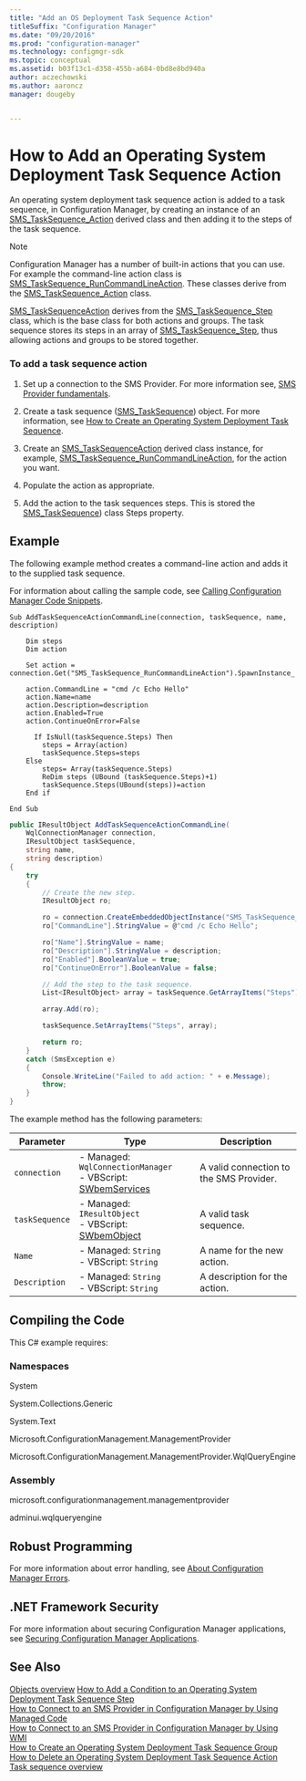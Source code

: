 ```yaml
---
title: "Add an OS Deployment Task Sequence Action"
titleSuffix: "Configuration Manager"
ms.date: "09/20/2016"
ms.prod: "configuration-manager"
ms.technology: configmgr-sdk
ms.topic: conceptual
ms.assetid: b03f13c1-d358-455b-a684-0bd8e8bd940a
author: aczechowski
ms.author: aaroncz
manager: dougeby


---
```

# How to Add an Operating System Deployment Task Sequence Action
An operating system deployment task sequence action is added to a task sequence, in Configuration Manager, by creating an instance of an [SMS_TaskSequence_Action](../../develop/reference/osd/sms_tasksequence_action-server-wmi-class.md) derived class and then adding it to the steps of the task sequence.  

> [!NOTE]
>  Configuration Manager has a number of built-in actions that you can use. For example the command-line action class is [SMS_TaskSequence_RunCommandLineAction](../../develop/reference/osd/sms_tasksequence_runcommandlineaction-server-wmi-class.md). These classes derive from the [SMS_TaskSequence_Action](../../develop/reference/osd/sms_tasksequence_action-server-wmi-class.md) class.  

 [SMS_TaskSequenceAction](../../develop/reference/osd/sms_tasksequence_action-server-wmi-class.md) derives from the  [SMS_TaskSequence_Step](../../develop/reference/osd/sms_tasksequence_step-server-wmi-class.md) class, which is the base class for both actions and groups. The task sequence stores its steps in an array of [SMS_TaskSequence_Step](../../develop/reference/osd/sms_tasksequence_step-server-wmi-class.md), thus allowing actions and groups to be stored together.  

### To add a task sequence action  

1.  Set up a connection to the SMS Provider. For more information see, [SMS Provider fundamentals](../core/understand/sms-provider-fundamentals.md).  

2.  Create a task sequence ([SMS_TaskSequence](../../develop/reference/osd/sms_tasksequence-server-wmi-class.md)) object. For more information, see [How to Create an Operating System Deployment Task Sequence](../../develop/osd/how-to-create-an-operating-system-deployment-task-sequence.md).  

3.  Create an [SMS_TaskSequenceAction](../../develop/reference/osd/sms_tasksequence_action-server-wmi-class.md) derived class instance, for example, [SMS_TaskSequence_RunCommandLineAction](../../develop/reference/osd/sms_tasksequence_runcommandlineaction-server-wmi-class.md), for the action you want.  

4.  Populate the action as appropriate.  

5.  Add the action to the task sequences steps. This is stored the [SMS_TaskSequence](../../develop/reference/osd/sms_tasksequence-server-wmi-class.md)) class Steps property.  

## Example  
 The following example method creates a command-line action and adds it to the supplied task sequence.  

 For information about calling the sample code, see [Calling Configuration Manager Code Snippets](../../develop/core/understand/calling-code-snippets.md).  

```vbs  
Sub AddTaskSequenceActionCommandLine(connection, taskSequence, name, description)     

    Dim steps  
    Dim action    

    Set action = connection.Get("SMS_TaskSequence_RunCommandLineAction").SpawnInstance_  

    action.CommandLine = "cmd /c Echo Hello"  
    action.Name=name  
    action.Description=description  
    action.Enabled=True  
    action.ContinueOnError=False  

      If IsNull(taskSequence.Steps) Then  
        steps = Array(action)  
        taskSequence.Steps=steps  
    Else  
        steps= Array(taskSequence.Steps)  
        ReDim steps (UBound (taskSequence.Steps)+1)   
        taskSequence.Steps(UBound(steps))=action  
    End if    

End Sub  

```  

```c#  
public IResultObject AddTaskSequenceActionCommandLine(  
    WqlConnectionManager connection,   
    IResultObject taskSequence,  
    string name,   
    string description)  
{  
    try  
    {  
        // Create the new step.  
        IResultObject ro;  

        ro = connection.CreateEmbeddedObjectInstance("SMS_TaskSequence_RunCommandLineAction");  
        ro["CommandLine"].StringValue = @"cmd /c Echo Hello";  

        ro["Name"].StringValue = name;  
        ro["Description"].StringValue = description;  
        ro["Enabled"].BooleanValue = true;  
        ro["ContinueOnError"].BooleanValue = false;  

        // Add the step to the task sequence.  
        List<IResultObject> array = taskSequence.GetArrayItems("Steps");  

        array.Add(ro);  

        taskSequence.SetArrayItems("Steps", array);  

        return ro;  
    }  
    catch (SmsException e)  
    {  
        Console.WriteLine("Failed to add action: " + e.Message);  
        throw;  
    }  
}  
```  

 The example method has the following parameters:  

|Parameter|Type|Description|  
|---------------|----------|-----------------|  
|`connection`|-   Managed: `WqlConnectionManager`<br />-   VBScript: [SWbemServices](/windows/win32/wmisdk/swbemservices)|A valid connection to the SMS Provider.|  
|`taskSequence`|-   Managed: `IResultObject`<br />-   VBScript: [SWbemObject](/windows/win32/wmisdk/swbemobject)|A valid task sequence.|  
|`Name`|-   Managed: `String`<br />-   VBScript: `String`|A name for the new action.|  
|`Description`|-   Managed: `String`<br />-   VBScript: `String`|A description for the action.|  

## Compiling the Code  
 This C# example requires:  

### Namespaces  
 System  

 System.Collections.Generic  

 System.Text  

 Microsoft.ConfigurationManagement.ManagementProvider  

 Microsoft.ConfigurationManagement.ManagementProvider.WqlQueryEngine  

### Assembly  
 microsoft.configurationmanagement.managementprovider  

 adminui.wqlqueryengine  

## Robust Programming  
 For more information about error handling, see [About Configuration Manager Errors](../../develop/core/understand/about-configuration-manager-errors.md).  

## .NET Framework Security  
 For more information about securing Configuration Manager applications, see [Securing Configuration Manager Applications](../../develop/core/understand/securing-configuration-manager-applications.md).  

## See Also  
 [Objects overview](../core/understand/configuration-manager-objects-overview.md)
 [How to Add a Condition to an Operating System Deployment Task Sequence Step](../../develop/osd/how-to-add-a-condition-to-an-operating-system-deployment-task-sequence-step.md)   
 [How to Connect to an SMS Provider in Configuration Manager by Using Managed Code](../../develop/core/understand/how-to-connect-to-an-sms-provider-by-using-managed-code.md)   
 [How to Connect to an SMS Provider in Configuration Manager  by Using WMI](../../develop/core/understand/how-to-connect-to-an-sms-provider-in-configuration-manager-by-using-wmi.md)   
 [How to Create an Operating System Deployment Task Sequence Group](../../develop/osd/how-to-create-an-operating-system-deployment-task-sequence-group.md)   
 [How to Delete an Operating System Deployment Task Sequence Action](../../develop/osd/how-to-delete-an-operating-system-deployment-task-sequence-action.md)   
 [Task sequence overview](operating-system-deployment-task-sequences-overview.md)